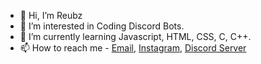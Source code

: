 - 👋 Hi, I’m Reubz
- 👀 I’m interested in Coding Discord Bots. 
- 🌱 I’m currently learning Javascript, HTML, CSS, C, C++.
- 📫 How to reach me - [Email](work.with.reubz@gmail.com), [Instagram](https://www.instagram.com/_.reubz._/), [Discord Server](https://discord.gg/zuqcKZQC2c)

<!---
Reubzz/Reubzz is a ✨ special ✨ repository because its `README.md` (this file) appears on your GitHub profile.
You can click the Preview link to take a look at your changes.
--->
